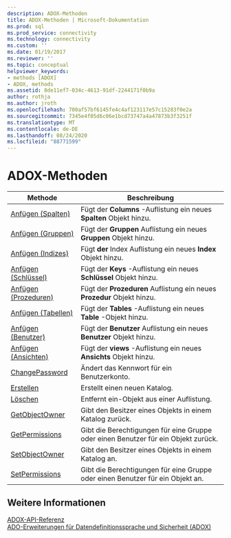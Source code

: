 ```yaml
---
description: ADOX-Methoden
title: ADOX-Methoden | Microsoft-Dokumentation
ms.prod: sql
ms.prod_service: connectivity
ms.technology: connectivity
ms.custom: ''
ms.date: 01/19/2017
ms.reviewer: ''
ms.topic: conceptual
helpviewer_keywords:
- methods [ADOX]
- ADOX, methods
ms.assetid: 8de11ef7-034c-4613-91df-2244171f0b9a
author: rothja
ms.author: jroth
ms.openlocfilehash: 700af57bf6145fe4c4af123117e57c15283f0e2a
ms.sourcegitcommit: 7345e4f05d6c06e1bcd73747a4a47873b3f3251f
ms.translationtype: MT
ms.contentlocale: de-DE
ms.lasthandoff: 08/24/2020
ms.locfileid: "88771599"
---
```

# <a name="adox-methods"></a>ADOX-Methoden

|Methode|Beschreibung|  
|-|-|  
|[Anfügen (Spalten)](./append-method-adox-columns.md)|Fügt der **Columns** -Auflistung ein neues **Spalten** Objekt hinzu.|  
|[Anfügen (Gruppen)](./append-method-adox-groups.md)|Fügt der **Gruppen** Auflistung ein neues **Gruppen** Objekt hinzu.|  
|[Anfügen (Indizes)](./append-method-adox-indexes.md)|Fügt **der** Index Auflistung ein neues **Index** Objekt hinzu.|  
|[Anfügen (Schlüssel)](./append-method-adox-keys.md)|Fügt der **Keys** -Auflistung ein neues **Schlüssel** Objekt hinzu.|  
|[Anfügen (Prozeduren)](./append-method-adox-procedures.md)|Fügt der **Prozeduren** Auflistung ein neues **Prozedur** Objekt hinzu.|  
|[Anfügen (Tabellen)](./append-method-adox-tables.md)|Fügt der **Tables** -Auflistung ein neues **Table** -Objekt hinzu.|  
|[Anfügen (Benutzer)](./append-method-adox-users.md)|Fügt der **Benutzer** Auflistung ein neues **Benutzer** Objekt hinzu.|  
|[Anfügen (Ansichten)](./append-method-adox-views.md)|Fügt der **views** -Auflistung ein neues **Ansichts** Objekt hinzu.|  
|[ChangePassword](./changepassword-method-adox.md)|Ändert das Kennwort für ein Benutzerkonto.|  
|[Erstellen](./create-method-adox.md)|Erstellt einen neuen Katalog.|  
|[Löschen](./delete-method-adox-collections.md)|Entfernt ein-Objekt aus einer Auflistung.|  
|[GetObjectOwner](./getobjectowner-method-adox.md)|Gibt den Besitzer eines Objekts in einem Katalog zurück.|  
|[GetPermissions](./getpermissions-method-adox.md)|Gibt die Berechtigungen für eine Gruppe oder einen Benutzer für ein Objekt zurück.|  
|[SetObjectOwner](./setobjectowner-method.md)|Gibt den Besitzer eines Objekts in einem Katalog an.|  
|[SetPermissions](./setpermissions-method-adox.md)|Gibt die Berechtigungen für eine Gruppe oder einen Benutzer für ein Objekt an.|  
  
## <a name="see-also"></a>Weitere Informationen  
 [ADOX-API-Referenz](./adox-object-model.md?view=sql-server-ver15)   
 [ADO-Erweiterungen für Datendefinitionssprache und Sicherheit (ADOX)](../../guide/extensions/ado-extensions-for-data-definition-language-and-security-adox.md)